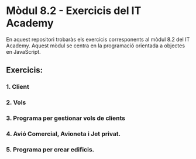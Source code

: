# Mòdul 8.2 - Exercicis del IT Academy

En aquest repositori trobaràs els exercicis corresponents al mòdul 8.2 del IT Academy. Aquest mòdul se centra en la programació orientada a objectes en JavaScript.

## Exercicis:

### 1. Client

### 2. Vols

### 3. Programa per gestionar vols de clients

### 4. Avió Comercial, Avioneta i Jet privat.

### 5. Programa per crear edificis.

